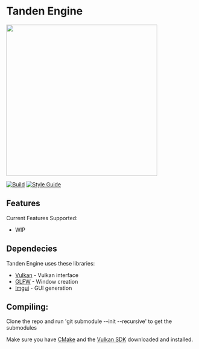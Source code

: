 # Tanden Engine

<img src="https://github.com/tmcgillicuddy/TandenEngine/blob/feature/Documentation/Documents/TandenLogo.png" width="400" />

[![Build](https://ci.appveyor.com/api/projects/status/32r7s2skrgm9ubva?svg=true)](https://ci.appveyor.com/project/tmcgillicuddy/TandenEngine)
[![Style Guide](https://www.codefactor.io/repository/github/signalr/signalr/badge?style=plastic)](https://www.codefactor.io/repository/github/tmcgillicuddy/tandenengine)

## Features
Current Features Supported:
 * WIP

## Dependecies
Tanden Engine uses these libraries:

 * [Vulkan](https://www.khronos.org/vulkan) - Vulkan interface
 * [GLFW](https://github.com/glfw/glfw) - Window creation
 * [Imgui](https://github.com/ocornut/imgui) - GUI generation

## Compiling:
Clone the repo and run 'git submodule --init --recursive' to get the submodules

Make sure you have [CMake](https://cmake.org/download/) and the [Vulkan SDK](https://vulkan.lunarg.com/sdk/home#windows) downloaded and installed.
